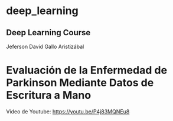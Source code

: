# deep_learning

## Deep Learning Course
Jeferson David Gallo Aristizábal

# Evaluación de la Enfermedad de Parkinson Mediante Datos de Escritura a Mano
Video de Youtube: https://youtu.be/P4j83MQNEu8
